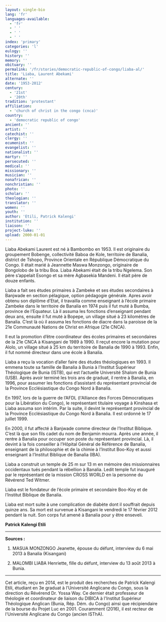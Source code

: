 ```yaml
---
layout: single-bio
lang: 'fr'
languages-available:
  - 'fr'
  - ' '
  - ' '
  - ' '
index: 'primary'
categories: 'l'
eulogy: ''
history: ''
memory: ''
obituary: ''
permalink: '/fr/stories/democratic-republic-of-congo/liaba-al/'
title: 'Liaba, Laurent Abekami'
alternate: ''
date: '1953-2012'
century:
  - '21st'
  - '20th'
tradition: 'protestant'
affiliation:
  - 'church of christ in the congo (cnca)'
country:
  - 'democratic republic of congo'
ancient: ''
artist: ''
catechist: ''
clergy: ''
ecumenist: ''
evangelist: ''
nationalist: ''
martyr: ''
persecuted: ''
medical: ''
missionary: ''
musician: ''
nonafrican: ''
nonchristian: ''
photo: ''
scholar: ''
theologian: ''
translator: ''
women: ''
youth: ''
author: 'Etili, Patrick Kalengi'
institution: ''
liaison: ''
project-luke: ''
upload: 2000-01-01
---
```



Liaba Abekami Laurent est né à Bambombo en 1953. Il est originaire du groupement Bobenge, collectivité Baboa de Kole, territoire de Banalia, district de Tshopo, Province Orientale en République Démocratique du Congo. Il était marié à Jeannette Maswa Monzongo, originaire de Bongolobo de la tribu Boa. Liaba Abekami était de la tribu Ngelema. Son père s’appelait Esongo et sa mère Agbasekia Mandeni. Il était père de douze enfants.

Liaba a fait ses études primaires à Zambeke et ses études secondaires à Banjwade en section pélagique, option pédagogie générale. Apres avoir obtenu son diplôme d’Etat, il travailla comme enseignant à l’école primaire Zambeke dans le territoire de Banalia en 1974 puis il fut muté  à Bumba, province de l’Equateur. Là il assuma les fonctions d’enseignant pendant deux ans, ensuite il fut muté à Bopepe, un village situé à 23 kilomètres de Banalia. C’est là où il assuma les fonctions de diacre dans la paroisse de la 21e Communauté Nations de Christ en Afrique (21e CNCA).

Il eut la promotion d’être coordinateur des écoles primaires et secondaires de la 21e CNCA à Kisangani de 1989 à 1990. Il reçut encore la mutation pour Alolo, un village situé à 25 km du territoire de Banalia de 1990 à 1993. Enfin, il fut nommé directeur dans une école à Banalia.

Liaba a reçu la vocation d’aller faire des études théologiques en 1993. Il emmena toute sa famille de Banalia à Bunia à l’Institut Supérieur Théologique de Bunia (ISTB), qui est l’actuelle Université Shalom de Bunia (USB). Après avoir terminé les trois ans de graduat, il rentre à Banalia, en 1996, pour assumer les fonctions d’assistant du représentant provincial de la Province Ecclésiastique du Congo Nord à Banalia.

En 1997, lors de la guerre de l’AFDL (l'Alliance des Forces Démocratiques pour la Libération du Congo), le représentant titulaire voyage à Kinshasa et Liaba assuma son intérim. Par la suite, il devint le représentant provincial de la Province Ecclésiastique du Congo Nord à Banalia. Il est ordonné le 17 juillet 1999.

En 2000, il fut affecté à Banjwade comme directeur de l’Institut Biblique. C’est là que son fils cadet du nom de Benjamin mourra. Après une année, il rentre à Banalia pour occuper son poste du représentant provincial. Là, il devint à la fois conseiller à l’Hôpital Général de Référence de Banalia, enseignant de la philosophie et de la chimie à l’Institut Boo-Koy et aussi enseignant à l’Institut Biblique de Banalia (IBA).

Liaba a construit un temple de 25 m sur 13 m en mémoire des missionnaires occidentaux tués pendant la rébellion à Banalia. Ledit temple fut inauguré par le représentant de la mission CROSS WORLD en la personne du Révérend Ted Witmer.

Liaba est le fondateur de l’école primaire et secondaire Boo-Koy et de l’Institut Biblique de Banalia.

Liaba est mort suite à une complication de diabète dont il souffrait depuis quinze ans. Sa mort est survenue à Kisangani le vendredi le 17 février 2012 pendant la nuit. Son corps fut amené à Banalia pour y être enseveli.

**Patrick Kalengi Etili**

---

**Sources :**

1. MASUA MONZONGO Jeanette, épouse du défunt, interview du 6 mai 2013 à Banalia (Kisangani)

2. MALOMBI LIABA Henriette, fille du défunt, interview du 13 août 2013 à Bunia.

---

Cet article, reçu en 2014, est le produit des recherches de Patrick Kalengi Etili, étudiant en 3e graduat à l’Université Anglicane du Congo, sous la direction du Révérend Dr. Yossa Way. Ce dernier était professeur de théologie et coordinateur de liaison du DIBICA à l'Institut Supérieur Théologique Anglican (Bunia, Rép. Dém. du Congo) ainsi que récipiendaire de la bourse du Projet Luc en 2001. Couramment (2016), il est recteur de l'Université Anglicane du Congo (ancien ISThA).